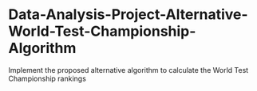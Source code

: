 # Data-Analysis-Project-Alternative-World-Test-Championship-Algorithm
Implement the proposed alternative algorithm to calculate the World Test Championship rankings
